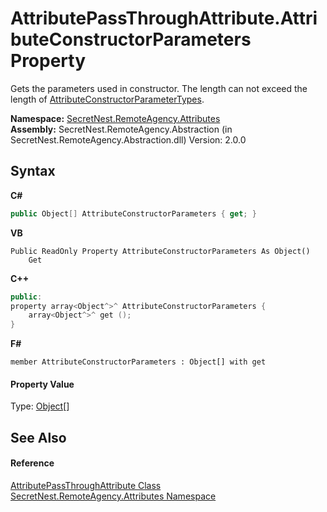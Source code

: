 # AttributePassThroughAttribute.AttributeConstructorParameters Property 
 

Gets the parameters used in constructor. The length can not exceed the length of <a href="P_SecretNest_RemoteAgency_Attributes_AttributePassThroughAttribute_AttributeConstructorParameterTypes">AttributeConstructorParameterTypes</a>.

**Namespace:**&nbsp;<a href="N_SecretNest_RemoteAgency_Attributes">SecretNest.RemoteAgency.Attributes</a><br />**Assembly:**&nbsp;SecretNest.RemoteAgency.Abstraction (in SecretNest.RemoteAgency.Abstraction.dll) Version: 2.0.0

## Syntax

**C#**<br />
``` C#
public Object[] AttributeConstructorParameters { get; }
```

**VB**<br />
``` VB
Public ReadOnly Property AttributeConstructorParameters As Object()
	Get
```

**C++**<br />
``` C++
public:
property array<Object^>^ AttributeConstructorParameters {
	array<Object^>^ get ();
}
```

**F#**<br />
``` F#
member AttributeConstructorParameters : Object[] with get

```


#### Property Value
Type: <a href="https://docs.microsoft.com/dotnet/api/system.object" target="_blank">Object</a>[]

## See Also


#### Reference
<a href="T_SecretNest_RemoteAgency_Attributes_AttributePassThroughAttribute">AttributePassThroughAttribute Class</a><br /><a href="N_SecretNest_RemoteAgency_Attributes">SecretNest.RemoteAgency.Attributes Namespace</a><br />